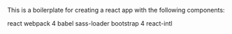 This is a boilerplate for creating a react app with the following components:

react
webpack 4
babel
sass-loader
bootstrap 4
react-intl
